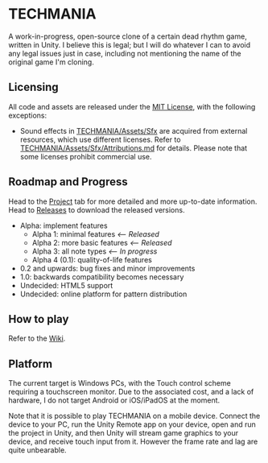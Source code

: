 # TECHMANIA
A work-in-progress, open-source clone of a certain dead rhythm game, written in Unity. I believe this is legal; but I will do whatever I can to avoid any legal issues just in case, including not mentioning the name of the original game I'm cloning.

## Licensing
All code and assets are released under the [MIT License](LICENSE), with the following exceptions:
* Sound effects in [TECHMANIA/Assets/Sfx](TECHMANIA/Assets/Sfx) are acquired from external resources, which use different licenses. Refer to [TECHMANIA/Assets/Sfx/Attributions.md](TECHMANIA/Assets/Sfx/Attributions.md) for details. Please note that some licenses prohibit commercial use.

## Roadmap and Progress
Head to the [Project](https://github.com/macmillan333/techmania/projects/1) tab for more detailed and more up-to-date information. Head to [Releases](https://github.com/macmillan333/techmania/releases) to download the released versions.

* Alpha: implement features
  * Alpha 1: minimal features *<-- Released*
  * Alpha 2: more basic features *<-- Released*
  * Alpha 3: all note types *<-- In progress*
  * Alpha 4 (0.1): quality-of-life features
* 0.2 and upwards: bug fixes and minor improvements
* 1.0: backwards compatibility becomes necessary
* Undecided: HTML5 support
* Undecided: online platform for pattern distribution

## How to play
Refer to the [Wiki](https://github.com/macmillan333/techmania/wiki/How-to-play).

## Platform
The current target is Windows PCs, with the Touch control scheme requiring a touchscreen monitor. Due to the associated cost, and a lack of hardware, I do not target Android or iOS/iPadOS at the moment.

Note that it is possible to play TECHMANIA on a mobile device. Connect the device to your PC, run the Unity Remote app on your device, open and run the project in Unity, and then Unity will stream game graphics to your device, and receive touch input from it. However the frame rate and lag are quite unbearable.
